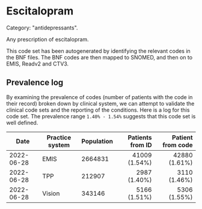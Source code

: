 # Escitalopram

Category: "antidepressants".

Any prescription of escitalopram.

This code set has been autogenerated by identifying the relevant codes in the BNF files. The BNF codes are then mapped to SNOMED, and then on to EMIS, Readv2 and CTV3.

## Prevalence log

By examining the prevalence of codes (number of patients with the code in their record) broken down by clinical system, we can attempt to validate the clinical code sets and the reporting of the conditions. Here is a log for this code set. The prevalence range `1.40% - 1.54%` suggests that this code set is well defined.

| Date       | Practice system | Population | Patients from ID | Patient from code |
| ---------- | --------------- | ---------- | ---------------: | ----------------: |
| 2022-06-28 | EMIS            | 2664831    |    41009 (1.54%) |     42880 (1.61%) |
| 2022-06-28 | TPP             | 212907     |     2987 (1.40%) |      3110 (1.46%) |
| 2022-06-28 | Vision          | 343146     |     5166 (1.51%) |      5306 (1.55%) |
